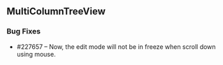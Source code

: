 ## MultiColumnTreeView

### Bug Fixes

* \#227657 – Now, the edit mode will not be in freeze when scroll down using mouse.
